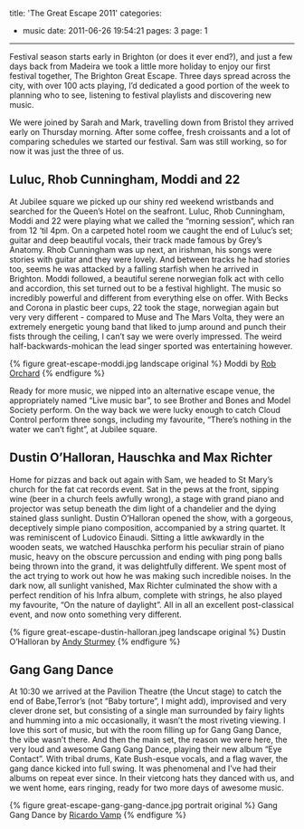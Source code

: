 title: 'The Great Escape 2011'
categories:
  - music
date: 2011-06-26 19:54:21
pages: 3
page: 1
---

Festival season starts early in Brighton (or does it ever end?), and just a few days back from Madeira we took a little more holiday to enjoy our first festival together, The Brighton Great Escape. Three days spread across the city, with over 100 acts playing, I’d dedicated a good portion of the week to planning who to see, listening to festival playlists and discovering new music.

We were joined by Sarah and Mark, travelling down from Bristol they arrived early on Thursday morning. After some coffee, fresh croissants and a lot of comparing schedules we started our festival. Sam was still working, so for now it was just the three of us.

## Luluc, Rhob Cunningham, Moddi and 22

At Jubilee square we picked up our shiny red weekend wristbands and searched for the Queen’s Hotel on the seafront. Luluc, Rhob Cunningham, Moddi and 22 were playing what we called the “morning session”, which ran from 12 ‘til 4pm. On a carpeted hotel room we caught the end of Luluc’s set; guitar and deep beautiful vocals, their track made famous by Grey’s Anatomy. Rhob Cunningham was up next, an irishman, his songs were stories with guitar and they were lovely. And between tracks he had stories too, seems he was attacked by a falling starfish when he arrived in Brighton. Moddi followed, a beautiful serene norwegian folk act with cello and accordion, this set turned out to be a festival highlight. The music so incredibly powerful and different from everything else on offer. With Becks and Corona in plastic beer cups, 22 took the stage, norwegian again but very very different - compared to Muse and The Mars Volta, they were an extremely energetic young band that liked to jump around and punch their fists through the ceiling, I can’t say we were overly impressed. The weird half-backwards-mohican the lead singer sported was entertaining however.

{% figure great-escape-moddi.jpg landscape original %}
Moddi by [Rob Orchard](http://www.flickr.com/photos/rob_orchard/)
{% endfigure %}

Ready for more music, we nipped into an alternative escape venue, the appropriately named “Live music bar”, to see Brother and Bones and Model Society perform. On the way back we were lucky enough to catch Cloud Control perform three songs, including my favourite, “There’s nothing in the water we can’t fight”, at Jubilee square.

## Dustin O’Halloran, Hauschka and Max Richter

Home for pizzas and back out again with Sam, we headed to St Mary’s church for the fat cat records event. Sat in the pews at the front, sipping wine (beer in a church feels awfully wrong), a stage with grand piano and projector was setup beneath the dim light of a chandelier and the dying stained glass sunlight. Dustin O’Halloran opened the show, with a gorgeous, deceptively simple piano composition, accompanied by a string quartet. It was  reminiscent of Ludovico Einaudi. Sitting a little awkwardly in the wooden seats, we watched Hauschka perform his peculiar strain of piano music, heavy on the obscure percussion and ending with ping pong balls being thrown into the grand, it was delightfully different. We spent most of the act trying to work out how he was making such incredible noises. In the dark now, all sunlight vanished, Max Richter culminated the show with a perfect rendition of his Infra album, complete with strings, he also played my favourite, “On the nature of daylight”. All in all an excellent post-classical event, and now onto something very different.

{% figure great-escape-dustin-halloran.jpeg landscape original %}
Dustin O’Halloran by [Andy Sturmey](http://iskrastringquartet.blogspot.com/2011/06/dustin-ohalloran-great-escape-festival.html)
{% endfigure %}

## Gang Gang Dance

At 10:30 we arrived at the Pavilion Theatre (the Uncut stage) to catch the end of Babe,Terror’s (not “Baby torture”, I might add), improvised and very clever drone set, but consisting of a single man surrounded by fairy lights and humming into a mic occasionally, it wasn’t the most riveting viewing. I love this sort of music, but with the room filling up for Gang Gang Dance, the vibe wasn’t there. And then the main set, the reason we were here, the very loud and awesome Gang Gang Dance, playing their new album “Eye Contact”. With tribal drums, Kate Bush-esque vocals, and a flag waver, the gang dance kicked into full swing. It was phenomenal and I’ve had their albums on repeat ever since. In their vietcong hats they danced with us, and we went home, ears ringing, ready for two more days of awesome music.

{% figure great-escape-gang-gang-dance.jpg portrait original %}
Gang Gang Dance by [Ricardo Vamp](http://www.datatransmission.co.uk/Features/852)
{% endfigure %}
